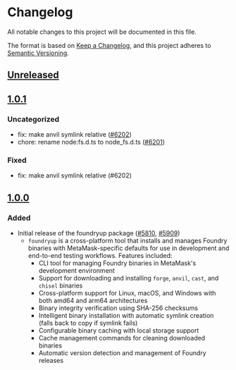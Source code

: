 # Changelog

All notable changes to this project will be documented in this file.

The format is based on [Keep a Changelog](https://keepachangelog.com/en/1.0.0/),
and this project adheres to [Semantic Versioning](https://semver.org/spec/v2.0.0.html).

## [Unreleased]

## [1.0.1]

### Uncategorized

- fix: make anvil symlink relative ([#6202](https://github.com/MetaMask/core/pull/6202))
- chore: rename node:fs.d.ts to node_fs.d.ts ([#6201](https://github.com/MetaMask/core/pull/6201))

### Fixed

- fix: make anvil symlink relative (#6202)

## [1.0.0]

### Added

- Initial release of the foundryup package ([#5810](https://github.com/MetaMask/core/pull/5810), [#5909](https://github.com/MetaMask/core/pull/5909))
  - `foundryup` is a cross-platform tool that installs and manages Foundry binaries with MetaMask-specific defaults for use in development and end-to-end testing workflows. Features included:
    - CLI tool for managing Foundry binaries in MetaMask's development environment
    - Support for downloading and installing `forge`, `anvil`, `cast`, and `chisel` binaries
    - Cross-platform support for Linux, macOS, and Windows with both amd64 and arm64 architectures
    - Binary integrity verification using SHA-256 checksums
    - Intelligent binary installation with automatic symlink creation (falls back to copy if symlink fails)
    - Configurable binary caching with local storage support
    - Cache management commands for cleaning downloaded binaries
    - Automatic version detection and management of Foundry releases

[Unreleased]: https://github.com/MetaMask/core/compare/@metamask/foundryup@1.0.1...HEAD
[1.0.1]: https://github.com/MetaMask/core/compare/@metamask/foundryup@1.0.0...@metamask/foundryup@1.0.1
[1.0.0]: https://github.com/MetaMask/core/releases/tag/@metamask/foundryup@1.0.0
